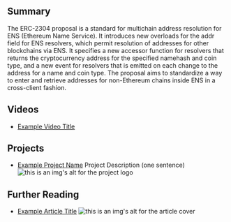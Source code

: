 ## Summary

The ERC-2304 proposal is a standard for multichain address resolution for ENS (Ethereum Name Service). It introduces new overloads for the addr field for ENS resolvers, which permit resolution of addresses for other blockchains via ENS. It specifies a new accessor function for resolvers that returns the cryptocurrency address for the specified namehash and coin type, and a new event for resolvers that is emitted on each change to the address for a name and coin type. The proposal aims to standardize a way to enter and retrieve addresses for non-Ethereum chains inside ENS in a cross-client fashion.

## Videos

- [Example Video Title](https://www.youtube.com/watch?v=TDGq4aeevgY)

## Projects

- [Example Project Name](https://xxxx.xxx/xxxxx) Project Description (one sentence) ![this is an img's alt for the project logo](https://xxxx.xxx/project-logo.xxx)

## Further Reading

- [Example Article Title](https://xxxx.xxx/xxxxx) ![this is an img's alt for the article cover](https://xxxx.xxx/article-cover.xxx)

